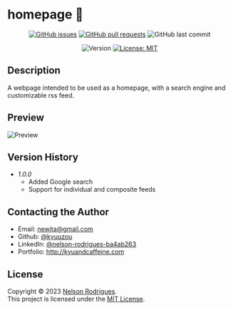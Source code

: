 # homepage 🤖

<p align="center">
  <a href="https://github.com/kyuuzou/homepage/issues" target="_blank">
     <img alt="GitHub issues" src ="https://img.shields.io/github/issues-raw/kyuuzou/homepage" /></a>
  <a href="https://github.com/kyuuzou/homepage/pulls" target="_blank">
   <img alt="GitHub pull requests" src ="https://img.shields.io/github/issues-pr-raw/kyuuzou/homepage" /></a>
  <img alt="GitHub last commit" src ="https://img.shields.io/github/last-commit/kyuuzou/homepage" />
</p>
<p align="center">
  <img alt="Version" src="https://img.shields.io/github/v/tag/kyuuzou/homepage?label=version" />
  <a href="https://github.com/kyuuzou/homepage/blob/master/LICENSE" target="_blank">
    <img alt="License: MIT" src="https://img.shields.io/badge/License-MIT-blue.svg" /></a>
</p>

## Description
A webpage intended to be used as a homepage, with a search engine and customizable rss feed.

## Preview

![Preview](https://github.com/kyuuzou/homepage/blob/main/Documentation/preview.png?raw=true)

## Version History

* *1.0.0*
    * Added Google search
    * Support for individual and composite feeds

## Contacting the Author

* Email: newita@gmail.com
* Github: [@kyuuzou](https://github.com/kyuuzou)
* LinkedIn: [@nelson-rodrigues-ba4ab263](https://linkedin.com/in/nelson-rodrigues-ba4ab263)
* Portfolio: http://kyuandcaffeine.com

## License

Copyright © 2023 [Nelson Rodrigues](https://github.com/kyuuzou).<br />
This project is licensed under the [MIT License](https://opensource.org/licenses/MIT).
